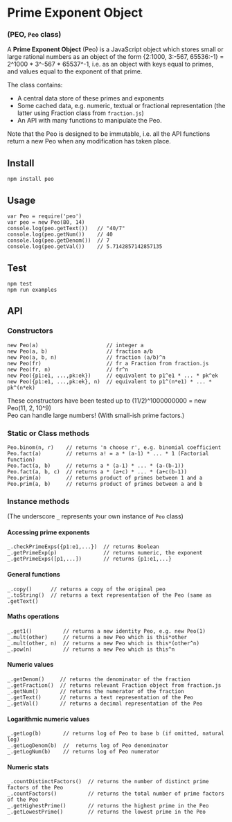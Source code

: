 # Prime Exponent Object
### (PEO, `Peo` class)

A **Prime Exponent Object** (Peo) is a JavaScript object which stores small or large rational numbers as an object of the form {2:1000, 3:-567, 65536:-1} = 2^1000 * 3^-567 * 65537^-1, i.e. as an object with keys equal to primes, and values equal to the exponent of that prime.

The class contains:
- A central data store of these primes and exponents
- Some cached data, e.g. numeric, textual or fractional representation (the latter using Fraction class from `fraction.js`)
- An API with many functions to manipulate the Peo.

Note that the Peo is designed to be immutable, i.e. all the API functions return a new Peo when any modification has taken place.

## Install
`npm install peo`

## Usage
`var Peo = require('peo')`  
`var peo = new Peo(80, 14)`  
`console.log(peo.getText())   // "40/7"`  
`console.log(peo.getNum())    // 40`  
`console.log(peo.getDenom())  // 7`  
`console.log(peo.getVal())    // 5.7142857142857135`  

## Test
`npm test`  
`npm run examples`  

## API

### Constructors
`new Peo(a)                      // integer a`  
`new Peo(a, b)                   // fraction a/b`  
`new Peo(a, b, n)                // fraction (a/b)^n`  
`new Peo(fr)                     // fr a Fraction from fraction.js`  
`new Peo(fr, n)                  // fr^n`  
`new Peo({p1:e1, ...,pk:ek})     // equivalent to p1^e1 * ... * pk^ek`  
`new Peo({p1:e1, ...,pk:ek}, n)  // equivalent to p1^(n*e1) * ... * pk^(n*ek)`  

These constructors have been tested up to (11/2)^1000000000 = new Peo(11, 2, 10^9)  
Peo can handle large numbers! (With small-ish prime factors.)  

### Static or Class methods
`Peo.binom(n, r)    // returns 'n choose r', e.g. binomial coefficient`  
`Peo.fact(a)        // returns a! = a * (a-1) * ... * 1 (Factorial function)`  
`Peo.fact(a, b)     // returns a * (a-1) * ... * (a-(b-1))`  
`Peo.fact(a, b, c)  // returns a * (a+c) * ... * (a+c(b-1))`  
`Peo.prim(a)        // returns product of primes between 1 and a`  
`Peo.prim(a, b)     // returns product of primes between a and b`  

### Instance methods
(The underscore `_` represents your own instance of `Peo` class)

#### Accessing prime exponents
`_.checkPrimeExps({p1:e1,...})  // returns Boolean`  
`_.getPrimeExp(p)               // returns numeric, the exponent`  
`_.getPrimeExps([p1,...])       // returns {p1:e1,...}`  

#### General functions
`_.copy()      // returns a copy of the original peo`  
`_.toString()  // returns a text representation of the Peo (same as .getText()`  

#### Maths operations
`_.get1()          // returns a new identity Peo, e.g. new Peo(1)`  
`_.mult(other)     // returns a new Peo which is this*other`  
`_.mult(other, n)  // returns a new Peo which is this*(other^n)`  
`_.pow(n)          // returns a new Peo which is this^n`  

#### Numeric values
`_.getDenom()     // returns the denominator of the fraction`  
`_.getFraction()  // returns relevant Fraction object from fraction.js`  
`_.getNum()       // returns the numerator of the fraction`  
`_.getText()      // returns a text representation of the Peo`  
`_.getVal()       // returns a decimal representation of the Peo`  

#### Logarithmic numeric values
`_.getLog(b)       // returns log of Peo to base b (if omitted, natural log)`  
`_.getLogDenom(b)  //  returns log of Peo denominator`  
`_.getLogNum(b)    // returns log of Peo numerator`  

#### Numeric stats
`_.countDistinctFactors()  // returns the number of distinct prime factors of the Peo`  
`_.countFactors()          // returns the total number of prime factors of the Peo`  
`_.getHighestPrime()       // returns the highest prime in the Peo`  
`_.getLowestPrime()        // returns the lowest prime in the Peo`  
